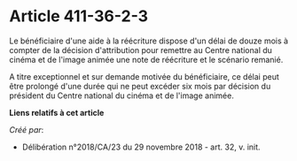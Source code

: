 # Article 411-36-2-3

Le bénéficiaire d'une aide à la réécriture dispose d'un délai de douze mois à compter de la décision d'attribution pour
remettre au Centre national du cinéma et de l'image animée une note de réécriture et le scénario remanié.

A titre exceptionnel et sur demande motivée du bénéficiaire, ce délai peut être prolongé d'une durée qui ne peut excéder six
mois par décision du président du Centre national du cinéma et de l'image animée.

**Liens relatifs à cet article**

_Créé par_:

  - Délibération n°2018/CA/23 du 29 novembre 2018 - art. 32, v. init.
